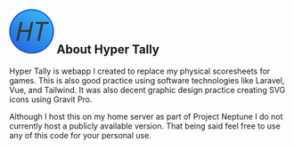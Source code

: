 ## ![hypertally-logo](/public/img/hyper-tally.svg) About Hyper Tally

Hyper Tally is webapp I created to replace my physical scoresheets for games. This is also good practice using software
technologies like Laravel, Vue, and Tailwind. It was also decent graphic design practice creating SVG icons using Gravit
Pro.

Although I host this on my home server as part of Project Neptune I do not currently host a publicly available version.
That being said feel free to use any of this code for your personal use.
